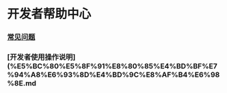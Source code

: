 # 开发者帮助中心

### [常见问题](%E5%BC%80%E5%8F%91%E8%80%85%E5%B8%B8%E8%A7%81%E9%97%AE%E9%A2%98.md)
### [开发者使用操作说明](%E5%BC%80%E5%8F%91%E8%80%85%E4%BD%BF%E7%94%A8%E6%93%8D%E4%BD%9C%E8%AF%B4%E6%98%8E.md
